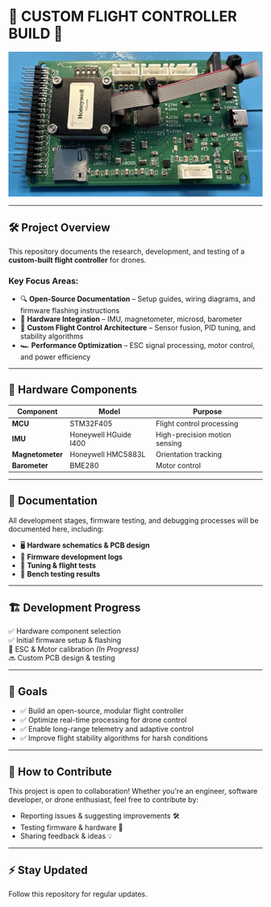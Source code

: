 # 📡 CUSTOM FLIGHT CONTROLLER BUILD 🚀  

![Custom Flight Controller](Custom_Flight_Controller_Build.jpg)  

 
---

## 🛠️ Project Overview  
This repository documents the research, development, and testing of a **custom-built flight controller** for drones. 

### **Key Focus Areas:**  
- 🔍 **Open-Source Documentation** – Setup guides, wiring diagrams, and firmware flashing instructions
- 🔌 **Hardware Integration** –  IMU, magnetometer, microsd, barometer
- 🧠 **Custom Flight Control Architecture** – Sensor fusion, PID tuning, and stability algorithms  
- 🏎️ **Performance Optimization** – ESC signal processing, motor control, and power efficiency  
 

---

## 🔩 Hardware Components  
| **Component**      | **Model**                 | **Purpose**                   |
|-------------------|--------------------------|-------------------------------|
| **MCU**          | STM32F405                 | Flight control processing     |
| **IMU**          | Honeywell HGuide I400     | High-precision motion sensing |
| **Magnetometer** | Honeywell HMC5883L        | Orientation tracking          |
| **Barometer**    | BME280                    | Motor control                 |


---

## 📖 Documentation  
All development stages, firmware testing, and debugging processes will be documented here, including:  
- 🖥️ **Hardware schematics & PCB design**  
- 📝 **Firmware development logs**  
- 🚁 **Tuning & flight tests**  
- 🔬 **Bench testing results**  

---

## 🏗️ Development Progress  
✅ Hardware component selection  
✅ Initial firmware setup & flashing  
🔄 ESC & Motor calibration *(In Progress)*  
🔜 Custom PCB design & testing  

---

## 🎯 Goals  
- ✅ Build an open-source, modular flight controller  
- ✅ Optimize real-time processing for drone control  
- ✅ Enable long-range telemetry and adaptive control  
- ✅ Improve flight stability algorithms for harsh conditions  

---

## 🔗 How to Contribute  
This project is open to collaboration! Whether you're an engineer, software developer, or drone enthusiast, feel free to contribute by:  
- Reporting issues & suggesting improvements 🛠️  
- Testing firmware & hardware 🧪  
- Sharing feedback & ideas 💡  

---

## ⚡ Stay Updated  
Follow this repository for regular updates.
